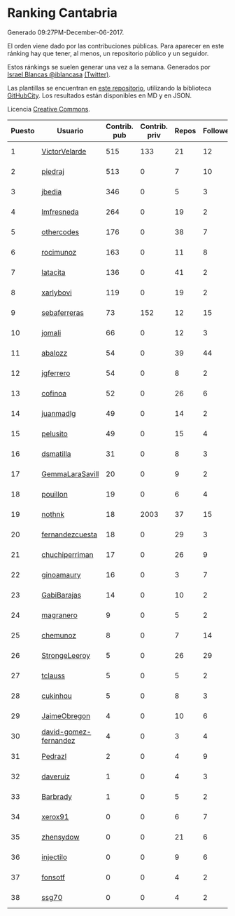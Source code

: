 # Ranking Cantabria

Generado 09:27PM-December-06-2017.

El orden viene dado por las contribuciones públicas. Para aparecer en este ránking hay que tener, al menos, un repositorio público y un seguidor.

Estos ránkings se suelen generar una vez a la semana. Generados por [Israel Blancas @iblancasa](https://github.com/iblancasa/) [(Twitter)](https://twitter.com/iblancasa).

Las plantillas se encuentran en [este repositorio](https://github.com/iblancasa/GH-Spanish-Ranking), utilizando la biblioteca [GitHubCity](https://github.com/iblancasa/GitHubCity). Los resultados están disponibles en MD y en JSON.

Licencia [Creative Commons](https://creativecommons.org/licenses/by/4.0/).

| Puesto   |  Usuario  | Contrib. pub | Contrib. priv |Repos| Followers | Desde |  Avatar  |
|----------|-----------|--------------|---------------|-----|-----------|-------|----------|
|1|[VictorVelarde](https://github.com/VictorVelarde)|515|133|21|12|2010-10-28|![VictorVelarde](https://avatars0.githubusercontent.com/u/458196)|
|2|[piedraj](https://github.com/piedraj)|513|0|7|10|2012-12-05|![piedraj](https://avatars3.githubusercontent.com/u/2972752)|
|3|[jbedia](https://github.com/jbedia)|346|0|5|3|2013-10-28|![jbedia](https://avatars3.githubusercontent.com/u/5796721)|
|4|[lmfresneda](https://github.com/lmfresneda)|264|0|19|2|2015-06-20|![lmfresneda](https://avatars2.githubusercontent.com/u/12979415)|
|5|[othercodes](https://github.com/othercodes)|176|0|38|7|2013-06-25|![othercodes](https://avatars3.githubusercontent.com/u/4815856)|
|6|[rocimunoz](https://github.com/rocimunoz)|163|0|11|8|2013-03-02|![rocimunoz](https://avatars3.githubusercontent.com/u/3746906)|
|7|[latacita](https://github.com/latacita)|136|0|41|2|2013-05-03|![latacita](https://avatars1.githubusercontent.com/u/4329371)|
|8|[xarlybovi](https://github.com/xarlybovi)|119|0|19|2|2015-10-28|![xarlybovi](https://avatars1.githubusercontent.com/u/15369154)|
|9|[sebaferreras](https://github.com/sebaferreras)|73|152|12|15|2016-02-12|![sebaferreras](https://avatars3.githubusercontent.com/u/17194770)|
|10|[jomali](https://github.com/jomali)|66|0|12|3|2012-02-01|![jomali](https://avatars3.githubusercontent.com/u/1397370)|
|11|[abalozz](https://github.com/abalozz)|54|0|39|44|2012-01-08|![abalozz](https://avatars1.githubusercontent.com/u/1312336)|
|12|[jgferrero](https://github.com/jgferrero)|54|0|8|2|2015-03-12|![jgferrero](https://avatars1.githubusercontent.com/u/11438536)|
|13|[cofinoa](https://github.com/cofinoa)|52|0|26|6|2013-07-26|![cofinoa](https://avatars1.githubusercontent.com/u/5098603)|
|14|[juanmadlg](https://github.com/juanmadlg)|49|0|14|2|2011-11-04|![juanmadlg](https://avatars0.githubusercontent.com/u/1173469)|
|15|[pelusito](https://github.com/pelusito)|49|0|15|4|2016-04-22|![pelusito](https://avatars2.githubusercontent.com/u/18612896)|
|16|[dsmatilla](https://github.com/dsmatilla)|31|0|8|3|2011-02-14|![dsmatilla](https://avatars0.githubusercontent.com/u/618172)|
|17|[GemmaLaraSavill](https://github.com/GemmaLaraSavill)|20|0|9|2|2015-05-08|![GemmaLaraSavill](https://avatars3.githubusercontent.com/u/12323749)|
|18|[pouillon](https://github.com/pouillon)|19|0|6|4|2013-09-16|![pouillon](https://avatars0.githubusercontent.com/u/5470877)|
|19|[nothnk](https://github.com/nothnk)|18|2003|37|15|2009-09-05|![nothnk](https://avatars0.githubusercontent.com/u/123532)|
|20|[fernandezcuesta](https://github.com/fernandezcuesta)|18|0|29|3|2014-04-16|![fernandezcuesta](https://avatars0.githubusercontent.com/u/7312236)|
|21|[chuchiperriman](https://github.com/chuchiperriman)|17|0|26|9|2008-11-25|![chuchiperriman](https://avatars2.githubusercontent.com/u/36635)|
|22|[ginoamaury](https://github.com/ginoamaury)|16|0|3|7|2016-09-06|![ginoamaury](https://avatars0.githubusercontent.com/u/22031838)|
|23|[GabiBarajas](https://github.com/GabiBarajas)|14|0|10|2|2017-01-18|![GabiBarajas](https://avatars1.githubusercontent.com/u/25196739)|
|24|[magranero](https://github.com/magranero)|9|0|5|2|2016-03-30|![magranero](https://avatars3.githubusercontent.com/u/18167085)|
|25|[chemunoz](https://github.com/chemunoz)|8|0|7|14|2016-01-13|![chemunoz](https://avatars0.githubusercontent.com/u/16680009)|
|26|[StrongeLeeroy](https://github.com/StrongeLeeroy)|5|0|26|29|2011-06-03|![StrongeLeeroy](https://avatars0.githubusercontent.com/u/828457)|
|27|[tclauss](https://github.com/tclauss)|5|0|5|2|2013-02-11|![tclauss](https://avatars3.githubusercontent.com/u/3531048)|
|28|[cukinhou](https://github.com/cukinhou)|5|0|8|3|2015-12-14|![cukinhou](https://avatars2.githubusercontent.com/u/16288214)|
|29|[JaimeObregon](https://github.com/JaimeObregon)|4|0|10|6|2010-09-27|![JaimeObregon](https://avatars1.githubusercontent.com/u/417226)|
|30|[david-gomez-fernandez](https://github.com/david-gomez-fernandez)|4|0|3|4|2012-03-23|![david-gomez-fernandez](https://avatars0.githubusercontent.com/u/1568677)|
|31|[Pedrazl](https://github.com/Pedrazl)|2|0|4|9|2014-12-04|![Pedrazl](https://avatars1.githubusercontent.com/u/10074431)|
|32|[daveruiz](https://github.com/daveruiz)|1|0|4|3|2012-08-16|![daveruiz](https://avatars2.githubusercontent.com/u/2165375)|
|33|[Barbrady](https://github.com/Barbrady)|1|0|5|2|2014-01-18|![Barbrady](https://avatars1.githubusercontent.com/u/6436548)|
|34|[xerox91](https://github.com/xerox91)|0|0|6|7|2011-04-19|![xerox91](https://avatars0.githubusercontent.com/u/740021)|
|35|[zhensydow](https://github.com/zhensydow)|0|0|21|6|2011-05-09|![zhensydow](https://avatars1.githubusercontent.com/u/777247)|
|36|[injectilo](https://github.com/injectilo)|0|0|9|6|2014-09-01|![injectilo](https://avatars1.githubusercontent.com/u/8612274)|
|37|[fonsotf](https://github.com/fonsotf)|0|0|4|2|2015-11-03|![fonsotf](https://avatars1.githubusercontent.com/u/15630996)|
|38|[ssg70](https://github.com/ssg70)|0|0|4|2|2015-11-04|![ssg70](https://avatars0.githubusercontent.com/u/15652669)|
